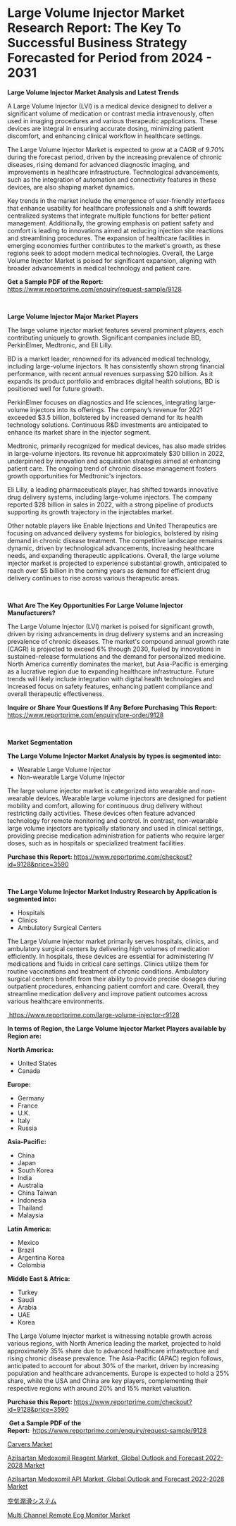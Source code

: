 <p><h1>Large Volume Injector Market Research Report: The Key To Successful Business Strategy Forecasted for Period from 2024 - 2031</h1></p><p><strong>Large Volume Injector Market Analysis and Latest Trends</strong></p>
<p><p>A Large Volume Injector (LVI) is a medical device designed to deliver a significant volume of medication or contrast media intravenously, often used in imaging procedures and various therapeutic applications. These devices are integral in ensuring accurate dosing, minimizing patient discomfort, and enhancing clinical workflow in healthcare settings.</p><p>The Large Volume Injector Market is expected to grow at a CAGR of 9.70% during the forecast period, driven by the increasing prevalence of chronic diseases, rising demand for advanced diagnostic imaging, and improvements in healthcare infrastructure. Technological advancements, such as the integration of automation and connectivity features in these devices, are also shaping market dynamics. </p><p>Key trends in the market include the emergence of user-friendly interfaces that enhance usability for healthcare professionals and a shift towards centralized systems that integrate multiple functions for better patient management. Additionally, the growing emphasis on patient safety and comfort is leading to innovations aimed at reducing injection site reactions and streamlining procedures. The expansion of healthcare facilities in emerging economies further contributes to the market's growth, as these regions seek to adopt modern medical technologies. Overall, the Large Volume Injector Market is poised for significant expansion, aligning with broader advancements in medical technology and patient care.</p></p>
<p><strong>Get a Sample PDF of the Report:&nbsp;</strong> <a href="https://www.reportprime.com/enquiry/request-sample/9128">https://www.reportprime.com/enquiry/request-sample/9128</a></p>
<p>&nbsp;</p>
<p><strong>Large Volume Injector Major Market Players</strong></p>
<p><p>The large volume injector market features several prominent players, each contributing uniquely to growth. Significant companies include BD, PerkinElmer, Medtronic, and Eli Lilly.</p><p>BD is a market leader, renowned for its advanced medical technology, including large-volume injectors. It has consistently shown strong financial performance, with recent annual revenues surpassing $20 billion. As it expands its product portfolio and embraces digital health solutions, BD is positioned well for future growth.</p><p>PerkinElmer focuses on diagnostics and life sciences, integrating large-volume injectors into its offerings. The company’s revenue for 2021 exceeded $3.5 billion, bolstered by increased demand for its health technology solutions. Continuous R&D investments are anticipated to enhance its market share in the injector segment.</p><p>Medtronic, primarily recognized for medical devices, has also made strides in large-volume injectors. Its revenue hit approximately $30 billion in 2022, underpinned by innovation and acquisition strategies aimed at enhancing patient care. The ongoing trend of chronic disease management fosters growth opportunities for Medtronic's injectors.</p><p>Eli Lilly, a leading pharmaceuticals player, has shifted towards innovative drug delivery systems, including large-volume injectors. The company reported $28 billion in sales in 2022, with a strong pipeline of products supporting its growth trajectory in the injectables market.</p><p>Other notable players like Enable Injections and United Therapeutics are focusing on advanced delivery systems for biologics, bolstered by rising demand in chronic disease treatment. The competitive landscape remains dynamic, driven by technological advancements, increasing healthcare needs, and expanding therapeutic applications. Overall, the large volume injector market is projected to experience substantial growth, anticipated to reach over $5 billion in the coming years as demand for efficient drug delivery continues to rise across various therapeutic areas.</p></p>
<p>&nbsp;</p>
<p><strong>What Are The Key Opportunities For Large Volume Injector Manufacturers?</strong></p>
<p><p>The Large Volume Injector (LVI) market is poised for significant growth, driven by rising advancements in drug delivery systems and an increasing prevalence of chronic diseases. The market's compound annual growth rate (CAGR) is projected to exceed 6% through 2030, fueled by innovations in sustained-release formulations and the demand for personalized medicine. North America currently dominates the market, but Asia-Pacific is emerging as a lucrative region due to expanding healthcare infrastructure. Future trends will likely include integration with digital health technologies and increased focus on safety features, enhancing patient compliance and overall therapeutic effectiveness.</p></p>
<p><strong>Inquire or Share Your Questions If Any Before Purchasing This Report:</strong> <a href="https://www.reportprime.com/enquiry/pre-order/9128">https://www.reportprime.com/enquiry/pre-order/9128</a></p>
<p>&nbsp;</p>
<p><strong>Market Segmentation</strong></p>
<p><strong>The Large Volume Injector Market Analysis by types is segmented into:</strong></p>
<p><ul><li>Wearable Large Volume Injector</li><li>Non-wearable Large Volume Injector</li></ul></p>
<p><p>The large volume injector market is categorized into wearable and non-wearable devices. Wearable large volume injectors are designed for patient mobility and comfort, allowing for continuous drug delivery without restricting daily activities. These devices often feature advanced technology for remote monitoring and control. In contrast, non-wearable large volume injectors are typically stationary and used in clinical settings, providing precise medication administration for patients who require larger doses, such as in hospitals or specialized treatment facilities.</p></p>
<p><strong>Purchase this Report:&nbsp;</strong><a href="https://www.reportprime.com/checkout?id=9128&price=3590">https://www.reportprime.com/checkout?id=9128&price=3590</a></p>
<p>&nbsp;</p>
<p><strong>The Large Volume Injector Market Industry Research by Application is segmented into:</strong></p>
<p><ul><li>Hospitals</li><li>Clinics</li><li>Ambulatory Surgical Centers</li></ul></p>
<p><p>The Large Volume Injector market primarily serves hospitals, clinics, and ambulatory surgical centers by delivering high volumes of medication efficiently. In hospitals, these devices are essential for administering IV medications and fluids in critical care settings. Clinics utilize them for routine vaccinations and treatment of chronic conditions. Ambulatory surgical centers benefit from their ability to provide precise dosages during outpatient procedures, enhancing patient comfort and care. Overall, they streamline medication delivery and improve patient outcomes across various healthcare environments.</p></p>
<p><a href="https://www.reportprime.com/large-volume-injector-r9128">&nbsp;https://www.reportprime.com/large-volume-injector-r9128</a></p>
<p><strong>In terms of Region, the Large Volume Injector Market Players available by Region are:</strong></p>
<p>
    <p> <strong> North America: </strong>
        <ul>
            <li>United States</li>
            <li>Canada</li>
        </ul>
        </p> 
    <p> <strong> Europe: </strong>
        <ul>
            <li>Germany</li>
            <li>France</li>
            <li>U.K.</li>
            <li>Italy</li>
            <li>Russia</li>
        </ul>
        </p> 
    <p> <strong> Asia-Pacific: </strong>
        <ul>
            <li>China</li>
            <li>Japan</li>
            <li>South Korea</li>
            <li>India</li>
            <li>Australia</li>
            <li>China Taiwan</li>
            <li>Indonesia</li>
            <li>Thailand</li>
            <li>Malaysia</li>
        </ul>
        </p> 
    <p> <strong> Latin America: </strong>
        <ul>
            <li>Mexico</li>
            <li>Brazil</li>
            <li>Argentina Korea</li>
            <li>Colombia</li>
        </ul>
        </p> 
    <p> <strong> Middle East & Africa: </strong>
        <ul>
            <li>Turkey</li>
            <li>Saudi</li>
            <li>Arabia</li>
            <li>UAE</li>
            <li>Korea</li>
        </ul>
    </p>
    </p>
<p><p>The Large Volume Injector market is witnessing notable growth across various regions, with North America leading the market, projected to hold approximately 35% share due to advanced healthcare infrastructure and rising chronic disease prevalence. The Asia-Pacific (APAC) region follows, anticipated to account for about 30% of the market, driven by increasing population and healthcare advancements. Europe is expected to hold a 25% share, while the USA and China are key players, complementing their respective regions with around 20% and 15% market valuation.</p></p>
<p><strong>Purchase this Report: </strong><a href="https://www.reportprime.com/checkout?id=9128&price=3590">https://www.reportprime.com/checkout?id=9128&price=3590</a></p>
<p>&nbsp;<strong>Get a Sample PDF of the Report:&nbsp;&nbsp;</strong><a href="https://www.reportprime.com/enquiry/request-sample/9128">https://www.reportprime.com/enquiry/request-sample/9128</a></p>
<p><strong></strong></p>
<p><p><a href="https://www.linkedin.com/pulse/carvers-market-overview-regional-outlook-competitive-strategies-uutwf?trackingId=K80hoWDXSXuu092AMqeIng%3D%3D">Carvers Market</a></p><p><a href="https://medium.com/@omamuller/this-report-on-azilsartan-medoxomil-reagent-market-global-outlook-and-forecast-2022-2028-market-60d19a6d386f">Azilsartan Medoxomil Reagent Market, Global Outlook and Forecast 2022-2028 Market</a></p><p><a href="https://medium.com/@omamuller/the-global-azilsartan-medoxomil-api-market-global-outlook-and-forecast-2022-2028-market-is-at-3a635739edfe">Azilsartan Medoxomil API Market, Global Outlook and Forecast 2022-2028 Market</a></p><p><a href="https://medium.com/@brandyhiiqh/air-lubrication-system-market-%E3%81%AE%E3%82%B0%E3%83%AD%E3%83%BC%E3%83%90%E3%83%AB%E5%B8%82%E5%A0%B4%E6%A6%82%E8%A6%81%E3%81%AF-%E4%B8%96%E7%95%8C%E3%81%8A%E3%82%88%E3%81%B3%E4%B8%BB%E8%A6%81%E5%B8%82%E5%A0%B4%E3%81%AB%E3%81%8A%E3%81%91%E3%82%8B%E6%A5%AD%E7%95%8C%E3%81%AB%E5%BD%B1%E9%9F%BF%E3%82%92%E4%B8%8E%E3%81%88%E3%82%8B%E4%B8%BB%E8%A6%81%E3%81%AA%E3%83%88%E3%83%AC%E3%83%B3%E3%83%89%E3%81%AB%E3%81%A4%E3%81%84%E3%81%A6-%E7%8B%AC%E8%87%AA%E3%81%AE%E8%A6%96%E7%82%B9%E3%82%92%E6%8F%90%E4%BE%9B%E3%81%97%E3%81%BE%E3%81%99-42830458d926">空気潤滑システム</a></p><p><a href="https://github.com/ryanbell8967/Market-Research-Report-List-1/blob/main/multi-channel-remote-ecg-monitor-market.md">Multi Channel Remote Ecg Monitor Market</a></p></p>